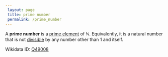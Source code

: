 ```yaml
---
 layout: page
 title: prime number
 permalink: /prime_number
---
```


A **prime number** is a [prime element](https://defsmath.github.io/DefsMath/prime_element_of_an_integral_domain) of $\mathbb N$. Equivalently, it is a natural number that is not [divisible](https://defsmath.github.io/DefsMath/division_in_a_ring) by any number other than $1$ and itself. 

Wikidata ID: [Q49008](https://www.wikidata.org/wiki/Q49008)